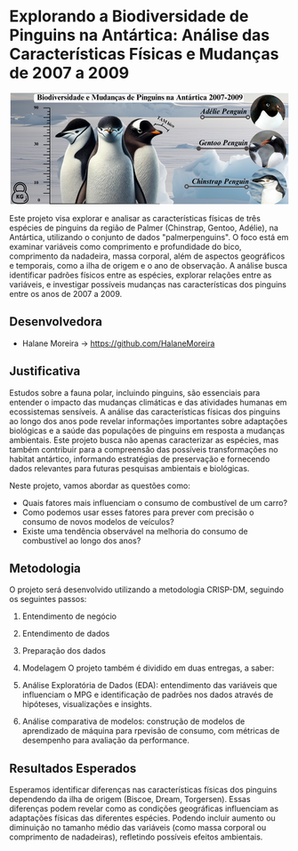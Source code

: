 # Explorando a Biodiversidade de Pinguins na Antártica: Análise das Características Físicas e Mudanças de 2007 a 2009


<p align="center">
    <img src="./assets/image/image-cover.png" alt="Imagem de pinguins">
</p>
        
Este projeto visa explorar e analisar as características físicas de três espécies de pinguins da região de Palmer (Chinstrap, Gentoo, Adélie), na Antártica, utilizando o conjunto de dados "palmerpenguins". O foco está em examinar variáveis como comprimento e profundidade do bico, comprimento da nadadeira, massa corporal, além de aspectos geográficos e temporais, como a ilha de origem e o ano de observação. A análise busca identificar padrões físicos entre as espécies, explorar relações entre as variáveis, e investigar possíveis mudanças nas características dos pinguins entre os anos de 2007 a 2009.


## Desenvolvedora
 - Halane Moreira -> https://github.com/HalaneMoreira
 
## Justificativa
Estudos sobre a fauna polar, incluindo pinguins, são essenciais para entender o impacto das mudanças climáticas e das atividades humanas em ecossistemas sensíveis. A análise das características físicas dos pinguins ao longo dos anos pode revelar informações importantes sobre adaptações biológicas e a saúde das populações de pinguins em resposta a mudanças ambientais. Este projeto busca não apenas caracterizar as espécies, mas também contribuir para a compreensão das possíveis transformações no habitat antártico, informando estratégias de preservação e fornecendo dados relevantes para futuras pesquisas ambientais e biológicas.

Neste projeto, vamos abordar as questões como:

- Quais fatores mais influenciam o consumo de combustível de um carro?
- Como podemos usar esses fatores para prever com precisão o consumo de novos modelos de veículos?
- Existe uma tendência observável na melhoria do consumo de combustível ao longo dos anos?

## Metodologia
O projeto será desenvolvido utilizando a metodologia CRISP-DM, seguindo os seguintes passos:

1. Entendimento de negócio
2. Entendimento de dados
3. Preparação dos dados
4. Modelagem
O projeto também é dividido em duas entregas, a saber:

1. Análise Exploratória de Dados (EDA): entendimento das variáveis que influenciam o MPG e identificação de padrões nos dados através de hipóteses, visualizações e insights.
2. Análise comparativa de modelos: construção de modelos de aprendizado de máquina para rpevisão de consumo, com métricas de desempenho para avaliação da performance.

## Resultados Esperados

Esperamos identificar diferenças nas características físicas dos pinguins dependendo da ilha de origem (Biscoe, Dream, Torgersen). Essas diferenças podem revelar como as condições geográficas influenciam as adaptações físicas das diferentes espécies. Podendo incluir aumento ou diminuição no tamanho médio das variáveis (como massa corporal ou comprimento de nadadeiras), refletindo possíveis efeitos ambientais.

